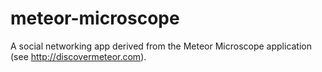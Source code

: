 meteor-microscope
=================

A social networking app derived from the Meteor Microscope application (see http://discovermeteor.com).

